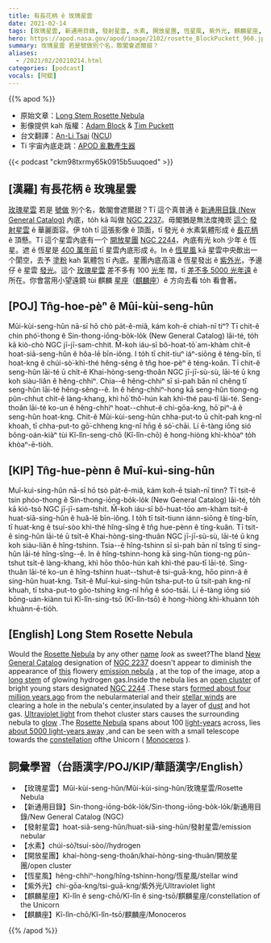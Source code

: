 ```yaml
---
title: 有長花柄 ê 玫瑰星雲
date: 2021-02-14
tags: [玫瑰星雲, 新通用目錄, 發射星雲, 水素, 開放星團, 恆星風, 紫外光, 麒麟星座, 麒麟座]
hero: https://apod.nasa.gov/apod/image/2102/rosette_BlockPuckett_960.jpg
summary: 玫瑰星雲 若是號做別个名，敢閣會遮爾甜？
aliases:
  - /2021/02/20210214.html
categories: [podcast]
vocals: [阿錕]
---
```


{{% apod %}}

- 原始文章：[Long Stem Rosette Nebula](https://apod.nasa.gov/apod/ap210214.html)
- 影像提供 kah 版權：[Adam Block](https://www.adamblockphotos.com/) & [Tim Puckett](http://www.cometwatch.com/)
- 台文翻譯：[An-Li Tsai](mailto:thianbun.taigi@gmail.com) ([NCU](https://www.astro.ncu.edu.tw))
- Ti 宇宙內底走跳：[APOD 亂數產生器](http://apod.nasa.gov/apod/random_apod.html)

{{< podcast "ckm98txrmy65k0915b5uuqoed" >}}

## [漢羅] 有長花柄 ê 玫瑰星雲

[玫瑰星雲](https://en.wikipedia.org/wiki/Rosette_Nebula) 若是 [號做](https://www.bartleby.com/100/138.28.22.html) 別个名，敢閣會遮爾甜？Tī 這个真普通 ê [新通用目錄 (New General Catalog)](https://en.wikipedia.org/wiki/New_General_Catalogue) 內底，to̍h kā 叫做 [NGC 2237](http://www.google.com/images?hl=en&biw=1024&bih=974&gbv=2&tbs=isch%3A1&sa=1&q=%2Bsite%3Aapod.nasa.gov+Rosette&aq=f&aqi=&aql=&oq=)。毋閣猶是無法度掩崁 [這个](http://www.caelumobservatory.com/gallery/rosetteabtp.shtml) [發射星雲](https://apod.nasa.gov/apod/emission_nebulae.html) ê 華麗面容。伊 to̍h tī 這張影像 ê 頂面，tī 發光 ê 水素氣體形成 ê [長花柄](https://www.rd.com/article/roses-popular-valentines-day/) ê 頂懸。Tī 這个星雲內底有一个 [開放星團](https://apod.nasa.gov/apod/open_clusters.html) [NGC 2244](https://apod.nasa.gov/apod/ap000822.html)，內底有光 koh 少年 ê 恆星。遮 ê 恆星是 [400 萬年前](https://ui.adsabs.harvard.edu/abs/1993ApJ...414..664K/abstract) tī 星雲內底形成 ê。In ê [恆星風](https://apod.nasa.gov/apod/ap000318.html) kā 星雲中央歕出一个閬空，去予 [塗粉](https://apod.nasa.gov/apod/ap030706.html) kah 氣體包 tī 內底。星團內底高溫 ê 恆星發出 ê [紫外光](https://science.nasa.gov/ems/10_ultravioletwaves)，予邊仔 ê 星雲 [發光](http://www.youtube.com/watch?v=0brmw8sP-Js)。這个 [玫瑰星雲](https://apod.nasa.gov/apod/ap000111.html) 差不多有 100 [光年](https://www.grc.nasa.gov/www/k-12/Numbers/Math/Mathematical_Thinking/how_long_is_a_light_year.htm) 闊，tī [差不多 5000 光年遠](https://ui.adsabs.harvard.edu/abs/2000A%26A...358..553H/abstract) ê 所在。你會當用小望遠鏡 tùi 麒麟 [星座](http://www.astro.wisc.edu/~dolan/constellations/extra/constellations.html)（[麒麟座](http://chandra.harvard.edu/photo/constellations/monoceros.html)）ê 方向去看 to̍h 看會著。

## [POJ] Tn̂g-hoe-pèⁿ ê Mûi-kùi-seng-hûn

Mûi-kùi-seng-hûn nā-sī hō chò pa̍t-ê-miâ, kám koh-ē chiah-nī tiⁿ? Tī chit-ê chin phó͘-thong ê Sin-thong-iōng-bo̍k-lo̍k (New General Catalog) lāi-té, to̍h kā kiò-chò NGC jī-jī-sam-chhit. M̄-koh iáu-sī bô-hoat-tō͘ am-khàm chit-ê hoat-siā-seng-hûn ê hôa-lē bīn-iông. I to̍h tī chit-tiuⁿ iáⁿ-siōng ê téng-bīn, tī hoat-kng ê chúi-sò͘-khì-thé hêng-sêng ê tn̂g hoe-pèⁿ ê téng-koân. Tī chit-ê seng-hûn lāi-té ū chi̍t-ê Khai-hòng-seng-thoân NGC jī-jī-sù-sù, lāi-té ū kng koh siàu-liân ê hêng-chhiⁿ. Chia--ê hêng-chhiⁿ sī sì-pah bān nî chêng tī seng-hûn lāi-té hêng-sêng--ê. In ê hêng-chhiⁿ-hong kā seng-hûn tiong-ng pûn-chhut chi̍t-ê làng-khang, khì hō͘ thô͘-hún kah khì-thé pau-tī lāi-té. Seng-thoân lāi-té ko-un ê hêng-chhiⁿ hoat--chhut-ê chi-gōa-kng, hō͘ piⁿ-á ê seng-hûn hoat-kng. Chit-ê Mûi-kùi-seng-hûn chha-put-to ū chi̍t-pah kng-nî khoah, tī chha-put-to gō͘-chheng kng-nî hn̄g ê só͘-chāi. Lí ē-tàng iōng sió bōng-oán-kiàⁿ tùi Kî-lîn-seng-chō (Kî-lîn-chō) ê hong-hiòng khì-khòaⁿ to̍h khòaⁿ-ē-tio̍h.

## [KIP] Tn̂g-hue-pènn ê Muî-kuì-sing-hûn

Muî-kuì-sing-hûn nā-sī hō tsò pa̍t-ê-miâ, kám koh-ē tsiah-nī tinn? Tī tsit-ê tsin phóo-thong ê Sin-thong-iōng-bo̍k-lo̍k (New General Catalog) lāi-té, to̍h kā kiò-tsò NGC jī-jī-sam-tshit. M̄-koh iáu-sī bô-huat-tōo am-khàm tsit-ê huat-siā-sing-hûn ê huâ-lē bīn-iông. I to̍h tī tsit-tiunn iánn-siōng ê tíng-bīn, tī huat-kng ê tsuí-sòo khì-thé hîng-sîng ê tn̂g hue-pènn ê tíng-kuân. Tī tsit-ê sing-hûn lāi-té ū tsi̍t-ê Khai-hòng-sing-thuân NGC jī-jī-sù-sù, lāi-té ū kng koh siàu-liân ê hîng-tshinn. Tsia--ê hîng-tshinn sī sì-pah bān nî tsîng tī sing-hûn lāi-té hîng-sîng--ê. In ê hîng-tshinn-hong kā sing-hûn tiong-ng pûn-tshut tsi̍t-ê làng-khang, khì hōo thôo-hún kah khì-thé pau-tī lāi-té. Sing-thuân lāi-té ko-un ê hîng-tshinn huat--tshut-ê tsi-guā-kng, hōo pinn-á ê sing-hûn huat-kng. Tsit-ê Muî-kuì-sing-hûn tsha-put-to ū tsi̍t-pah kng-nî khuah, tī tsha-put-to gōo-tshing kng-nî hn̄g ê sóo-tsāi. Lí ē-tàng iōng sió bōng-uán-kiànn tuì Kî-lîn-sing-tsō (Kî-lîn-tsō) ê hong-hiòng khì-khuànn to̍h khuànn-ē-tio̍h.

## [English] Long Stem Rosette Nebula 

Would the [Rosette Nebula](https://en.wikipedia.org/wiki/Rosette_Nebula) by any other [name](https://www.bartleby.com/100/138.28.22.html) *look* as sweet?The bland [New General Catalog](https://en.wikipedia.org/wiki/New_General_Catalogue) designation of [NGC 2237](http://www.google.com/images?hl=en&biw=1024&bih=974&gbv=2&tbs=isch%3A1&sa=1&q=%2Bsite%3Aapod.nasa.gov+Rosette&aq=f&aqi=&aql=&oq=) doesn't appear to diminish the appearance of [this](http://www.caelumobservatory.com/gallery/rosetteabtp.shtml) flowery [emission nebula](https://apod.nasa.gov/apod/emission_nebulae.html) , at the top of the image, atop a [long stem](https://www.rd.com/article/roses-popular-valentines-day/) of glowing hydrogen gas.Inside the nebula lies an [open cluster](https://apod.nasa.gov/apod/open_clusters.html) of bright young stars designated [NGC 2244](https://apod.nasa.gov/apod/ap000822.html) .These stars [formed about four million years ago](https://ui.adsabs.harvard.edu/abs/1993ApJ...414..664K/abstract) from the nebularmaterial and their [stellar winds](https://apod.nasa.gov/apod/ap000318.html) are clearing a hole in the nebula's center,insulated by a layer of [dust](https://apod.nasa.gov/apod/ap030706.html) and hot gas. [Ultraviolet light](https://science.nasa.gov/ems/10_ultravioletwaves) from thehot cluster stars causes the surrounding nebula to [glow](http://www.youtube.com/watch?v=0brmw8sP-Js) .The [Rosette Nebula](https://apod.nasa.gov/apod/ap000111.html) spans about 100 [light-years](https://www.grc.nasa.gov/www/k-12/Numbers/Math/Mathematical_Thinking/how_long_is_a_light_year.htm) across, lies [about 5000 light-years away](https://ui.adsabs.harvard.edu/abs/2000A%26A...358..553H/abstract) ,and can be seen with a small telescope towards the [constellation](http://www.astro.wisc.edu/~dolan/constellations/extra/constellations.html) ofthe Unicorn ( [Monoceros](http://chandra.harvard.edu/photo/constellations/monoceros.html) ).

## 詞彙學習（台語漢字/POJ/KIP/華語漢字/English）

- 【玫瑰星雲】Mûi-kùi-seng-hûn/Mûi-kùi-sing-hûn/玫瑰星雲/Rosette Nebula
- 【新通用目錄】Sin-thong-iōng-bo̍k-lo̍k/Sin-thong-iōng-bo̍k-lo̍k/新通用目錄/New General Catalog (NGC)
- 【發射星雲】hoat-siā-seng-hûn/huat-siā-sing-hûn/發射星雲/emission nebular
- 【水素】chúi-sò͘/tsuí-sòo//hydrogen
- 【開放星團】khai-hòng-seng-thoân/khai-hòng-sing-thuân/開放星團/open cluster
- 【恆星風】hêng-chhiⁿ-hong/hîng-tshinn-hong/恆星風/stellar wind
- 【紫外光】chi-gōa-kng/tsi-guā-kng/紫外光/Ultraviolet light
- 【麒麟星座】Kî-lîn ê seng-chō/Kî-lîn ê sing-tsō/麒麟星座/constellation of the Unicorn
- 【麒麟座】Kî-lîn-chō/Kî-lîn-tsō/麒麟座/Monoceros

{{% /apod %}}
